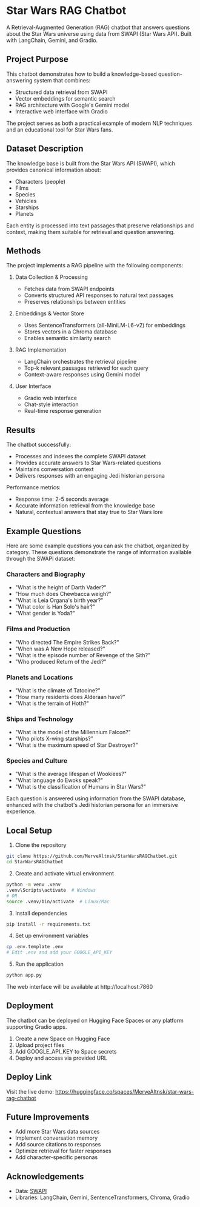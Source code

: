 # Star Wars RAG Chatbot

A Retrieval-Augmented Generation (RAG) chatbot that answers questions about the Star Wars universe using data from SWAPI (Star Wars API). Built with LangChain, Gemini, and Gradio.

## Project Purpose

This chatbot demonstrates how to build a knowledge-based question-answering system that combines:

- Structured data retrieval from SWAPI
- Vector embeddings for semantic search
- RAG architecture with Google's Gemini model
- Interactive web interface with Gradio

The project serves as both a practical example of modern NLP techniques and an educational tool for Star Wars fans.

## Dataset Description

The knowledge base is built from the Star Wars API (SWAPI), which provides canonical information about:

- Characters (people)
- Films
- Species
- Vehicles
- Starships
- Planets

Each entity is processed into text passages that preserve relationships and context, making them suitable for retrieval and question answering.

## Methods

The project implements a RAG pipeline with the following components:

1. Data Collection & Processing

   - Fetches data from SWAPI endpoints
   - Converts structured API responses to natural text passages
   - Preserves relationships between entities

2. Embeddings & Vector Store

   - Uses SentenceTransformers (all-MiniLM-L6-v2) for embeddings
   - Stores vectors in a Chroma database
   - Enables semantic similarity search

3. RAG Implementation

   - LangChain orchestrates the retrieval pipeline
   - Top-k relevant passages retrieved for each query
   - Context-aware responses using Gemini model

4. User Interface
   - Gradio web interface
   - Chat-style interaction
   - Real-time response generation

## Results

The chatbot successfully:

- Processes and indexes the complete SWAPI dataset
- Provides accurate answers to Star Wars-related questions
- Maintains conversation context
- Delivers responses with an engaging Jedi historian persona

Performance metrics:

- Response time: 2-5 seconds average
- Accurate information retrieval from the knowledge base
- Natural, contextual answers that stay true to Star Wars lore

## Example Questions

Here are some example questions you can ask the chatbot, organized by category. These questions demonstrate the range of information available through the SWAPI dataset:

### Characters and Biography

- "What is the height of Darth Vader?"
- "How much does Chewbacca weigh?"
- "What is Leia Organa's birth year?"
- "What color is Han Solo's hair?"
- "What gender is Yoda?"

### Films and Production

- "Who directed The Empire Strikes Back?"
- "When was A New Hope released?"
- "What is the episode number of Revenge of the Sith?"
- "Who produced Return of the Jedi?"

### Planets and Locations

- "What is the climate of Tatooine?"
- "How many residents does Alderaan have?"
- "What is the terrain of Hoth?"

### Ships and Technology

- "What is the model of the Millennium Falcon?"
- "Who pilots X-wing starships?"
- "What is the maximum speed of Star Destroyer?"

### Species and Culture

- "What is the average lifespan of Wookiees?"
- "What language do Ewoks speak?"
- "What is the classification of Humans in Star Wars?"

Each question is answered using information from the SWAPI database, enhanced with the chatbot's Jedi historian persona for an immersive experience.

## Local Setup

1. Clone the repository

```bash
git clone https://github.com/MerveAltnsk/StarWarsRAGChatbot.git
cd StarWarsRAGChatbot
```

2. Create and activate virtual environment

```bash
python -m venv .venv
.venv\Scripts\activate  # Windows
# OR
source .venv/bin/activate  # Linux/Mac
```

3. Install dependencies

```bash
pip install -r requirements.txt
```

4. Set up environment variables

```bash
cp .env.template .env
# Edit .env and add your GOOGLE_API_KEY
```

5. Run the application

```bash
python app.py
```

The web interface will be available at http://localhost:7860

## Deployment

The chatbot can be deployed on Hugging Face Spaces or any platform supporting Gradio apps.

1. Create a new Space on Hugging Face
2. Upload project files
3. Add GOOGLE_API_KEY to Space secrets
4. Deploy and access via provided URL

## Deploy Link

Visit the live demo: https://huggingface.co/spaces/MerveAltnsk/star-wars-rag-chatbot

## Future Improvements

- Add more Star Wars data sources
- Implement conversation memory
- Add source citations to responses
- Optimize retrieval for faster responses
- Add character-specific personas

## Acknowledgements

- Data: [SWAPI](https://swapi.dev/)
- Libraries: LangChain, Gemini, SentenceTransformers, Chroma, Gradio
